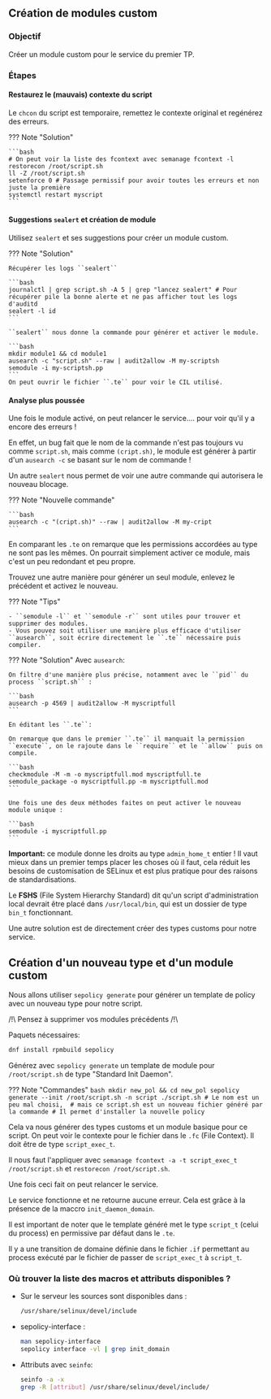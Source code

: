 ## Création de modules custom 

### Objectif

Créer un module custom pour le service du premier TP.

### Étapes

#### Restaurez le (mauvais) contexte du script

Le ``chcon`` du script est temporaire, remettez le contexte original et regénérez des erreurs.

??? Note "Solution"

    ```bash
    # On peut voir la liste des fcontext avec semanage fcontext -l 
    restorecon /root/script.sh
    ll -Z /root/script.sh
    setenforce 0 # Passage permissif pour avoir toutes les erreurs et non juste la première
    systemctl restart myscript
    ```
    
#### Suggestions ``sealert`` et création de module

Utilisez ``sealert`` et ses suggestions pour créer un module custom. 

??? Note "Solution"

    Récupérer les logs ``sealert``
    
    ```bash
    journalctl | grep script.sh -A 5 | grep "lancez sealert" # Pour récupérer pile la bonne alerte et ne pas afficher tout les logs d'auditd
    sealert -l id
    ```

    ``sealert`` nous donne la commande pour générer et activer le module.

    ```bash
    mkdir module1 && cd module1
    ausearch -c "script.sh" --raw | audit2allow -M my-scriptsh
    semodule -i my-scriptsh.pp 
    ```
    On peut ouvrir le fichier ``.te`` pour voir le CIL utilisé.

#### Analyse plus poussée

Une fois le module activé, on peut relancer le service.... pour voir qu'il y a encore des erreurs !

En effet, un bug fait que le nom de la commande n'est pas toujours vu comme ``script.sh``, mais comme ``(cript.sh)``, le module est générer à partir d'un ``ausearch -c`` se basant sur le nom de commande !

Un autre ``sealert`` nous permet de voir une autre commande qui autorisera le nouveau blocage.

??? Note "Nouvelle commande"

    ```bash
    ausearch -c "(cript.sh)" --raw | audit2allow -M my-cript
    ```

En comparant les ``.te`` on remarque que les permissions accordées au type ne sont pas les mêmes. On pourrait simplement activer ce module, mais c'est un peu redondant et peu propre.

Trouvez une autre manière pour générer un seul module, enlevez le précédent et activez le nouveau.

??? Note "Tips"

    - ``semodule -l`` et ``semodule -r`` sont utiles pour trouver et supprimer des modules.
    - Vous pouvez soit utiliser une manière plus efficace d'utiliser ``ausearch``, soit écrire directement le ``.te`` nécessaire puis compiler.


??? Note "Solution"
    Avec ``ausearch``:

    On filtre d'une manière plus précise, notamment avec le ``pid`` du process ``script.sh`` : 
    
    ```bash
    ausearch -p 4569 | audit2allow -M myscriptfull
    ```

    En éditant les ``.te``:
    
    On remarque que dans le premier ``.te`` il manquait la permission ``execute``, on le rajoute dans le ``require`` et le ``allow`` puis on compile.
    
    ```bash
    checkmodule -M -m -o myscriptfull.mod myscriptfull.te
    semodule_package -o myscriptfull.pp -m myscriptfull.mod
    ```

    Une fois une des deux méthodes faites on peut activer le nouveau module unique :
    
    ```bash
    semodule -i myscriptfull.pp
    ```

**Important:** ce module donne les droits au type ``admin_home_t`` entier ! Il vaut mieux dans un premier temps placer les choses où il faut, cela réduit les besoins de customisation de SELinux et est plus pratique pour des raisons de standardisations.

Le **FSHS** (File System Hierarchy Standard) dit qu'un script d'administration local devrait être placé dans ``/usr/local/bin``, qui est un dossier de type ``bin_t`` fonctionnant.  


Une autre solution est de directement créer des types customs pour notre service.

## Création d'un nouveau type et d'un module custom

Nous allons utiliser ``sepolicy generate`` pour générer un template de policy avec un nouveau type pour notre script.

/!\\ Pensez à supprimer vos modules précédents /!\

Paquets nécessaires:

```bash
dnf install rpmbuild sepolicy
```

Générez avec ``sepolicy generate`` un template de module pour ``/root/script.sh`` de type "Standard Init Daemon".

??? Note "Commandes"
    ```bash
    mkdir new_pol && cd new_pol
    sepolicy generate --init /root/script.sh -n script
    ./script.sh # Le nom est un peu mal choisi, 
    # mais ce script.sh est un nouveau fichier généré par la commande
    # Il permet d'installer la nouvelle policy
    ```

Cela va nous générer des types customs et un module basique pour ce script.
On peut voir le contexte pour le fichier dans le ``.fc`` (File Context). Il doit être de type ``script_exec_t``.

Il nous faut l'appliquer avec ``semanage fcontext -a -t script_exec_t /root/script.sh`` et ``restorecon /root/script.sh``.

Une fois ceci fait on peut relancer le service.

Le service fonctionne et ne retourne aucune erreur. Cela est grâce à la présence de la maccro ``init_daemon_domain``.

Il est important de noter que le template généré met le type ``script_t`` (celui du process) en permissive par défaut dans le ``.te``.

Il y a une transition de domaine définie dans le fichier ``.if`` permettant au process exécuté par le fichier de passer de ``script_exec_t`` à ``script_t``.


### Où trouver la liste des macros et attributs disponibles ?

* Sur le serveur les sources sont disponibles dans :

  ```bash
  /usr/share/selinux/devel/include
  ```

* sepolicy-interface :

  ```bash
  man sepolicy-interface
  sepolicy interface -vl | grep init_domain
  ```

* Attributs avec `seinfo`:

  ```bash
  seinfo -a -x
  grep -R [attribut] /usr/share/selinux/devel/include/
  ```
